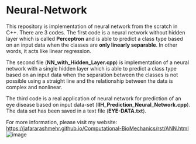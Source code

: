 # Neural-Network

This repository is implementation of neural network from the scratch in C++. There are 3 codes. The first code is a neural network without hidden layer which is called **Perceptron** and is able to predict a class type based on an input data when the classes are **only linearly separable**. In other words, it acts like linear regression.

The second file (**NN_with_Hidden_Layer.cpp**) is implementation of a neural network with a single hidden layer which is able to predict a class type based on an input data when the separation between the classes is not possible using a straight line and the relationship between the data is complex and nonlinear.

The third code is a real application of neural network for prediction of an eye disease based on input data-set (**IIH_Prediction_Neural_Network.cpp**). The data set has been saved in a text file (**EYE-DATA.txt**). 

For more information, please visit my website: https://jafararashmehr.github.io/Computational-BioMechanics/rst/ANN.html
![image](https://github.com/JafarArashMehr/Neural-Network/assets/23459666/45465b7b-2730-45f4-86b8-a4cdb18005a0)
